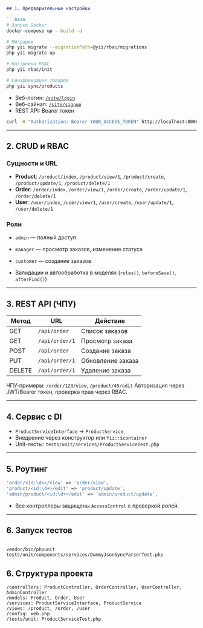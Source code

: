
````markdown

## 1. Предварительные настройки

```bash
# Запуск Docker
docker-compose up --build -d

# Миграции
php yii migrate --migrationPath=@yii/rbac/migrations
php yii migrate up

# Настройка RBAC
php yii rbac/init

# Синхронизация товаров
php yii sync/products
````

* Веб-логин: [`/site/login`](http://localhost:8000/site/login)
* Веб-сайнап: [`/site/signup`](http://localhost:8000/site/login)
* REST API: Bearer токен

```bash
curl -H "Authorization: Bearer YOUR_ACCESS_TOKEN" http://localhost:8000/api/order/1
```

---

## 2. CRUD и RBAC

### Сущности и URL

* **Product**: `/product/index`, `/product/view/1`, `/product/create`, `/product/update/1`, `/product/delete/1`
* **Order**: `/order/index`, `/order/view/1`, `/order/create`, `/order/update/1`, `/order/delete/1`
* **User**: `/user/index`, `/user/view/1`, `/user/create`, `/user/update/1`, `/user/delete/1`

### Роли

* `admin` — полный доступ

* `manager` — просмотр заказов, изменение статуса

* `customer` — создание заказов

* Валидации и автообработка в моделях (`rules()`, `beforeSave()`, `afterFind()`)

---

## 3. REST API (ЧПУ)

| Метод  | URL            | Действие          |
| ------ | -------------- | ----------------- |
| GET    | `/api/order`   | Список заказов    |
| GET    | `/api/order/1` | Просмотр заказа   |
| POST   | `/api/order`   | Создание заказа   |
| PUT    | `/api/order/1` | Обновление заказа |
| DELETE | `/api/order/1` | Удаление заказа   |

ЧПУ-примеры: `/order/123/view`, `/product/45/edit`
Авторизация через JWT/Bearer токен, проверка прав через RBAC.

---

## 4. Сервис с DI

* `ProductServiceInterface` → `ProductService`
* Внедрение через конструктор или `Yii::$container`
* Unit-тесты: `tests/unit/services/ProductServiceTest.php`

---

## 5. Роутинг

```php
'order/<id:\d+>/view' => 'order/view',
'product/<id:\d+>/edit' => 'product/update',
'admin/product/<id:\d+>/edit' => 'admin/product/update',
```

* Все контроллеры защищены `AccessControl` с проверкой ролей.

---

## 6. Запуск тестов

```

vendor/bin/phpunit tests/unit/components/services/DummyJsonSyncParserTest.php

```

## 6. Структура проекта

```
/controllers: ProductController, OrderController, UserController, AdminController
/models: Product, Order, User
/services: ProductServiceInterface, ProductService
/views: /product, /order, /user
/config: web.php
/tests/unit: ProductServiceTest.php
```
